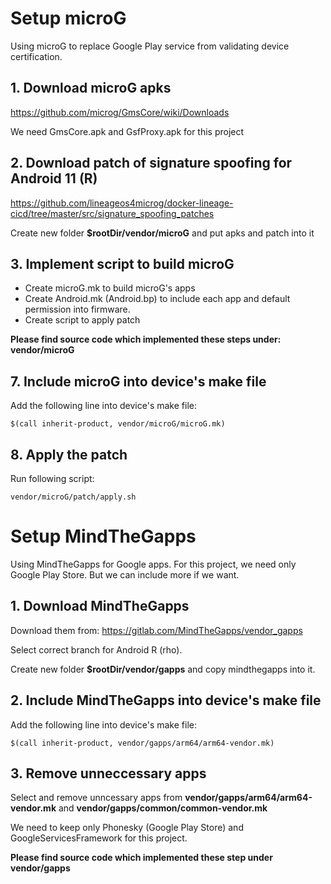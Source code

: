 # Setup microG
Using microG to replace Google Play service from validating device certification.

## 1. Download microG apks

https://github.com/microg/GmsCore/wiki/Downloads

We need GmsCore.apk and GsfProxy.apk for this project
## 2. Download patch of signature spoofing for Android 11 (R)

https://github.com/lineageos4microg/docker-lineage-cicd/tree/master/src/signature_spoofing_patches

Create new folder **$rootDir/vendor/microG** and put apks and patch into it

## 3. Implement script to build microG
- Create microG.mk to build microG's apps
- Create Android.mk (Android.bp) to include each app and default permission into firmware. 
- Create script to apply patch
   

**Please find source code which implemented these steps under: **vendor/microG****

## 7. Include microG into device's make file

Add the following line into device's make file:

````
$(call inherit-product, vendor/microG/microG.mk)
````

## 8. Apply the patch 

Run following script: 

````
vendor/microG/patch/apply.sh
````

# Setup MindTheGapps
Using MindTheGapps for Google apps. For this project, we need only Google Play Store.
But we can include more if we want.

## 1. Download MindTheGapps

Download them from: https://gitlab.com/MindTheGapps/vendor_gapps

Select correct branch for Android R (rho).

Create new folder **$rootDir/vendor/gapps** and copy mindthegapps into it.

## 2. Include MindTheGapps into device's make file

Add the following line into device's make file:

````
$(call inherit-product, vendor/gapps/arm64/arm64-vendor.mk)
````

## 3. Remove unneccessary apps

Select and remove unncessary apps from **vendor/gapps/arm64/arm64-vendor.mk** and **vendor/gapps/common/common-vendor.mk**

We need to keep only Phonesky (Google Play Store) and GoogleServicesFramework for this project.

**Please find source code which implemented these step under **vendor/gapps****







